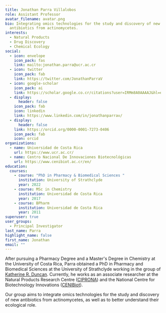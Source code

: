 ```yaml
---
title: Jonathan Parra Villalobos
role: Assistant Professor
avatar_filename: avatar.png
bio: Integrating omics technologies for the study and discovery of new
  antibiotics from actinomycetes.
interests:
  - Natural Products
  - Drug Discovery
  - Chemical Ecology
social:
  - icon: envelope
    icon_pack: fas
    link: mailto:jonathan.parra@ucr.ac.cr
  - icon: twitter
    icon_pack: fab
    link: https://twitter.com/JonathanParraV
  - icon: google-scholar
    icon_pack: ai
    link: https://scholar.google.co.cr/citations?user=IRMm8A0AAAAJ&hl=en
  - display:
      header: false
    icon_pack: fab
    icon: linkedin
    link: https://www.linkedin.com/in/jonathanparrav/
  - display:
      header: false
    link: https://orcid.org/0000-0001-7273-0406
    icon_pack: fab
    icon: orcid
organizations:
  - name: Universidad de Costa Rica
    url: https://www.ucr.ac.cr/
  - name: Centro Nacional De Innovaciones Biotecnológicas
    url: https://www.cenibiot.ac.cr/en/
education:
  courses:
    - course: "PhD in Pharmacy & Biomedical Sciences "
      institution: University of Strathclyde
      year: 2022
    - course: MSc in Chemistry
      institution: Universidad de Costa Rica
      year: 2017
    - course: BPharm
      institution: Universidad de Costa Rica
      year: 2011
superuser: true
user_groups:
  - Principal Investigator
last_name: Parra
highlight_name: false
first_name: Jonathan
email: ""
---
```

After pursuing a Pharmacy Degree and a Master's Degree in Chemistry at the University of Costa Rica, Parra obtained a PhD in Pharmacy and Biomedical Sciences at the University of Strathclyde working in the group of [Katherine R. Duncan](https://t.co/Lji59VJjqQ). Currently, he works as an associate researcher at the Natural Products Research Centre ([CIPRONA](https://ciprona.ucr.ac.cr/)) and the National Centre for Biotechnology Innovations ([CENIBiot](https://www.cenibiot.ac.cr/en/)).

Our group aims to integrate omics technologies for the study and discovery of new antibiotics from actinomycetes, as well as to better understand their ecological role.
